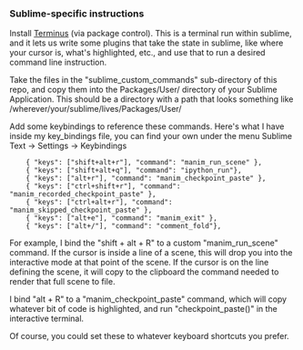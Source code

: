 ### Sublime-specific instructions

Install [Terminus](https://packagecontrol.io/packages/Terminus) (via package control). This is a terminal run within sublime, and it lets us write some plugins that take the state in sublime, like where your cursor is, what's highlighted, etc., and use that to run a desired command line instruction.

Take the files in the "sublime_custom_commands" sub-directory of this repo, and copy them into the Packages/User/ directory of your Sublime Application. This should be a directory with a path that looks something like /wherever/your/sublime/lives/Packages/User/

Add some keybindings to reference these commands. Here's what I have inside my key_bindings file, you can find your own under the menu Sublime Text -> Settings -> Keybindings

```
    { "keys": ["shift+alt+r"], "command": "manim_run_scene" },
    { "keys": ["shift+alt+q"], "command": "ipython_run"},
    { "keys": ["alt+r"], "command": "manim_checkpoint_paste" },
    { "keys": ["ctrl+shift+r"], "command": "manim_recorded_checkpoint_paste" },
    { "keys": ["ctrl+alt+r"], "command": "manim_skipped_checkpoint_paste" },
    { "keys": ["alt+e"], "command": "manim_exit" },
    { "keys": ["alt+/"], "command": "comment_fold"},
```

For example, I bind the "shift + alt + R" to a custom "manim_run_scene" command. If the cursor is inside a line of a scene, this will drop you into the interactive mode at that point of the scene. If the cursor is on the line defining the scene, it will copy to the clipboard the command needed to render that full scene to file.

I bind "alt + R" to a "manim_checkpoint_paste" command, which will copy whatever bit of code is highlighted, and run "checkpoint_paste()" in the interactive terminal.

Of course, you could set these to whatever keyboard shortcuts you prefer.